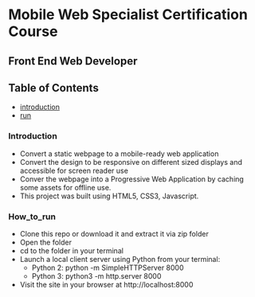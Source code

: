 # Mobile Web Specialist Certification Course
## Front End Web Developer

## Table of Contents
- [introduction](#introduction)
- [run](#How_to_run)

### Introduction
* Convert a static webpage to a mobile-ready web application 
* Convert the design to be responsive on different sized displays and accessible for screen reader use
* Conver the webpage into a Progressive Web Application by caching some assets for offline use.
* This project was built using HTML5, CSS3, Javascript. 

### How_to_run
* Clone this repo or download it and extract it via zip folder
* Open the folder
* cd to the folder in your terminal
* Launch a local client server using Python from your terminal: 
    * Python 2: python -m SimpleHTTPServer 8000 
    * Python 3: python3 -m http.server 8000
* Visit the site in your browser at http://localhost:8000




  